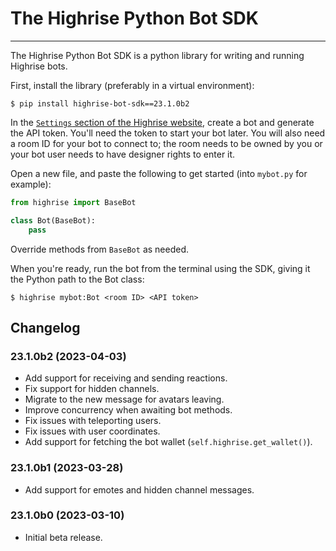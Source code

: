 # The Highrise Python Bot SDK

---

The Highrise Python Bot SDK is a python library for writing and running Highrise bots.

First, install the library (preferably in a virtual environment):

```shell
$ pip install highrise-bot-sdk==23.1.0b2
```

In the [`Settings` section of the Highrise website](https://highrise.game/account/settings), create a bot and generate the API token. You'll need the token to start your bot later.
You will also need a room ID for your bot to connect to; the room needs to be owned by you or your bot user needs to have designer rights to enter it.

Open a new file, and paste the following to get started (into `mybot.py` for example):

```python
from highrise import BaseBot

class Bot(BaseBot):
    pass
```

Override methods from `BaseBot` as needed.

When you're ready, run the bot from the terminal using the SDK, giving it the Python path to the Bot class:

```
$ highrise mybot:Bot <room ID> <API token>
```

## Changelog

### 23.1.0b2 (2023-04-03)

- Add support for receiving and sending reactions.
- Fix support for hidden channels.
- Migrate to the new message for avatars leaving.
- Improve concurrency when awaiting bot methods.
- Fix issues with teleporting users.
- Fix issues with user coordinates.
- Add support for fetching the bot wallet (`self.highrise.get_wallet()`).

### 23.1.0b1 (2023-03-28)

- Add support for emotes and hidden channel messages.

### 23.1.0b0 (2023-03-10)

- Initial beta release.
